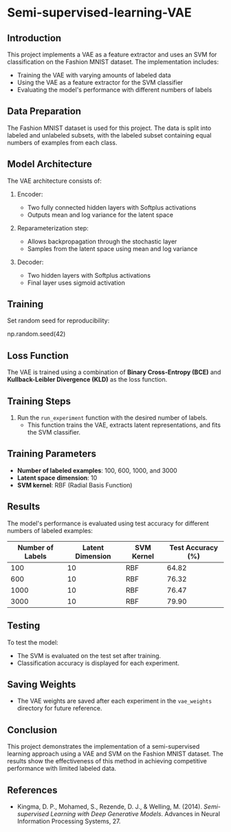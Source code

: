 # Semi-supervised-learning-VAE

## Introduction

This project implements a VAE as a feature extractor and uses an SVM for classification on the Fashion MNIST dataset. The implementation includes:

- Training the VAE with varying amounts of labeled data
- Using the VAE as a feature extractor for the SVM classifier
- Evaluating the model's performance with different numbers of labels

## Data Preparation

The Fashion MNIST dataset is used for this project. The data is split into labeled and unlabeled subsets, with the labeled subset containing equal numbers of examples from each class.

## Model Architecture

The VAE architecture consists of:

1. Encoder:
   - Two fully connected hidden layers with Softplus activations
   - Outputs mean and log variance for the latent space

2. Reparameterization step:
   - Allows backpropagation through the stochastic layer
   - Samples from the latent space using mean and log variance

3. Decoder:
   - Two hidden layers with Softplus activations
   - Final layer uses sigmoid activation

## Training

Set random seed for reproducibility:

np.random.seed(42)

## Loss Function

The VAE is trained using a combination of **Binary Cross-Entropy (BCE)** and **Kullback-Leibler Divergence (KLD)** as the loss function.

## Training Steps

1. Run the `run_experiment` function with the desired number of labels.
   - This function trains the VAE, extracts latent representations, and fits the SVM classifier.

## Training Parameters

- **Number of labeled examples**: 100, 600, 1000, and 3000
- **Latent space dimension**: 10
- **SVM kernel**: RBF (Radial Basis Function)

## Results

The model's performance is evaluated using test accuracy for different numbers of labeled examples:

| Number of Labels | Latent Dimension | SVM Kernel | Test Accuracy (%) |
|------------------|------------------|------------|-------------------|
| 100              | 10               | RBF        | 64.82             |
| 600              | 10               | RBF        | 76.32             |
| 1000             | 10               | RBF        | 76.47             |
| 3000             | 10               | RBF        | 79.90             |

## Testing

To test the model:

- The SVM is evaluated on the test set after training.
- Classification accuracy is displayed for each experiment.

## Saving Weights

- The VAE weights are saved after each experiment in the `vae_weights` directory for future reference.

## Conclusion

This project demonstrates the implementation of a semi-supervised learning approach using a VAE and SVM on the Fashion MNIST dataset. The results show the effectiveness of this method in achieving competitive performance with limited labeled data.

## References

- Kingma, D. P., Mohamed, S., Rezende, D. J., & Welling, M. (2014). *Semi-supervised Learning with Deep Generative Models*. Advances in Neural Information Processing Systems, 27.
